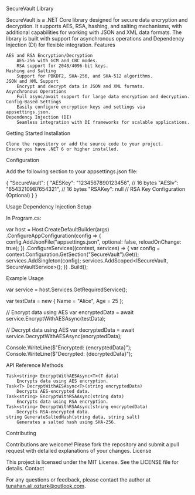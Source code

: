 SecureVault Library

SecureVault is a .NET Core library designed for secure data encryption and decryption. It supports AES, RSA, hashing, and salting mechanisms, with additional capabilities for working with JSON and XML data formats. The library is built with support for asynchronous operations and Dependency Injection (DI) for flexible integration.
Features

    AES and RSA Encryption/Decryption
        AES-256 with GCM and CBC modes.
        RSA support for 2048/4096-bit keys.
    Hashing and Salting
        Support for PBKDF2, SHA-256, and SHA-512 algorithms.
    JSON and XML Support
        Encrypt and decrypt data in JSON and XML formats.
    Asynchronous Operations
        Full async/await support for large data encryption and decryption.
    Config-Based Settings
        Easily configure encryption keys and settings via appsettings.json.
    Dependency Injection (DI)
        Seamless integration with DI frameworks for scalable applications.

Getting Started
Installation

    Clone the repository or add the source code to your project.
    Ensure you have .NET 6 or higher installed.

Configuration

Add the following section to your appsettings.json file:

{
  "SecureVault": {
    "AESKey": "1234567890123456", // 16 bytes
    "AESIv": "6543210987654321", // 16 bytes
    "RSAKey": null // RSA Key Configuration (Optional)
  }
}

Usage
Dependency Injection Setup

In Program.cs:

var host = Host.CreateDefaultBuilder(args)
    .ConfigureAppConfiguration(config =>
    {
        config.AddJsonFile("appsettings.json", optional: false, reloadOnChange: true);
    })
    .ConfigureServices((context, services) =>
    {
        var config = context.Configuration.GetSection("SecureVault").Get<SecureVaultConfig>();
        services.AddSingleton(config);
        services.AddScoped<ISecureVault, SecureVaultService>();
    })
    .Build();

Example Usage

var service = host.Services.GetRequiredService<ISecureVault>();

var testData = new { Name = "Alice", Age = 25 };

// Encrypt data using AES
var encryptedData = await service.EncryptWithAESAsync(testData);

// Decrypt data using AES
var decryptedData = await service.DecryptWithAESAsync<dynamic>(encryptedData);

Console.WriteLine($"Encrypted: {encryptedData}");
Console.WriteLine($"Decrypted: {decryptedData}");

API Reference
Methods

    Task<string> EncryptWithAESAsync<T>(T data)
        Encrypts data using AES encryption.
    Task<T> DecryptWithAESAsync<T>(string encryptedData)
        Decrypts AES-encrypted data.
    Task<string> EncryptWithRSAAsync(string data)
        Encrypts data using RSA encryption.
    Task<string> DecryptWithRSAAsync(string encryptedData)
        Decrypts RSA-encrypted data.
    string GenerateSaltedHash(string data, string salt)
        Generates a salted hash using SHA-256.

Contributing

Contributions are welcome! Please fork the repository and submit a pull request with detailed explanations of your changes.
License

This project is licensed under the MIT License. See the LICENSE file for details.
Contact

For any questions or feedback, please contact the author at tunahan.ali.ozturk@outlook.com.
